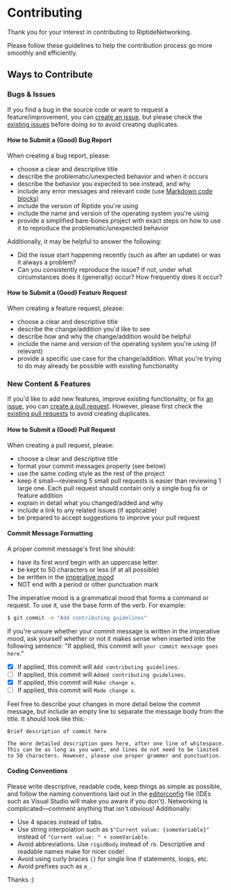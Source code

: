 # Contributing

Thank you for your interest in contributing to RiptideNetworking.

Please follow these guidelines to help the contribution process go more smoothly and efficiently.

## Ways to Contribute

### Bugs & Issues

If you find a bug in the source code or want to request a feature/improvement, you can [create an issue](https://github.com/tom-weiland/RiptideNetworking/issues/new), but please check the [existing issues](https://github.com/tom-weiland/RiptideNetworking/issues) before doing so to avoid creating duplicates.

#### How to Submit a (Good) Bug Report

When creating a bug report, please:
* choose a clear and descriptive title
* describe the problematic/unexpected behavior and when it occurs
* describe the behavior you expected to see instead, and why
* include any error messages and relevant code (use [Markdown code blocks](https://docs.github.com/en/get-started/writing-on-github/getting-started-with-writing-and-formatting-on-github/basic-writing-and-formatting-syntax#quoting-code))
* include the version of Riptide you're using
* include the name and version of the operating system you're using
* provide a simplified bare-bones project with exact steps on how to use it to reproduce the problematic/unexpected behavior

Additionally, it may be helpful to answer the following:
* Did the issue start happening recently (such as after an update) or was it always a problem?
* Can you consistently reproduce the issue? If not, under what circumstances does it (generally) occur? How frequently does it occur?

#### How to Submit a (Good) Feature Request

When creating a feature request, please:
* choose a clear and descriptive title
* describe the change/addition you'd like to see
* describe how and why the change/addition would be helpful
* include the name and version of the operating system you're using (if relevant)
* provide a specific use case for the change/addition. What you're trying to do may already be possible with existing functionality

### New Content & Features

If you'd like to add new features, improve existing functionality, or fix [an issue](https://github.com/tom-weiland/RiptideNetworking/issues), you can [create a pull request](https://github.com/tom-weiland/RiptideNetworking/compare). However, please first check the [existing pull requests](https://github.com/tom-weiland/RiptideNetworking/pulls) to avoid creating duplicates.

#### How to Submit a (Good) Pull Request

When creating a pull request, please:
* choose a clear and descriptive title
* format your commit messages properly (see below)
* use the same coding style as the rest of the project
* keep it small—reviewing 5 small pull requests is easier than reviewing 1 large one. Each pull request should contain only a single bug fix or feature addition
* explain in detail what you changed/added and why
* include a link to any related issues (if applicable)
* be prepared to accept suggestions to improve your pull request

#### Commit Message Formatting

A proper commit message's first line should:
* have its first word begin with an uppercase letter
* be kept to 50 characters or less (if at all possible)
* be written in the [imperative mood](https://en.wikipedia.org/wiki/Imperative_mood)
* NOT end with a period or other punctuation mark

The imperative mood is a grammatical mood that forms a command or request. To use it, use the base form of the verb. For example:
```sh
$ git commit -m "Add contributing guidelines"
```

If you're unsure whether your commit message is written in the imperative mood, ask yourself whether or not it makes sense when inserted into the following sentence: "If applied, this commit will `your commit message goes here`."
- [x] If applied, this commit will `Add contributing guidelines`.
- [ ] If applied, this commit will `Added contributing guidelines`.
- [x] If applied, this commit will `Make change x`.
- [ ] If applied, this commit will `Made change x`.

Feel free to describe your changes in more detail below the commit message, but include an empty line to separate the message body from the title. It should look like this:
```
Brief description of commit here

The more detailed description goes here, after one line of whitespace.
This can be as long as you want, and lines do not need to be limited
to 50 characters. However, please use proper grammer and punctuation.
```

#### Coding Conventions

Please write descriptive, readable code, keep things as simple as possible, and follow the naming conventions laid out in the [editorconfig](.editorconfig) file (IDEs such as Visual Studio will make you aware if you don't). Networking is complicated—comment anything that isn't obvious! Additionally:
* Use 4 spaces instead of tabs.
* Use string interpolation such as `$"Current value: {someVariable}"` instead of `"Current value: " + someVariable`.
* Avoid abbreviations. Use `rigidBody` instead of `rb`. Descriptive and readable names make for nicer code!
* Avoid using curly braces `{}` for single line if statements, loops, etc.
* Avoid prefixes such as `m_`.

Thanks :)